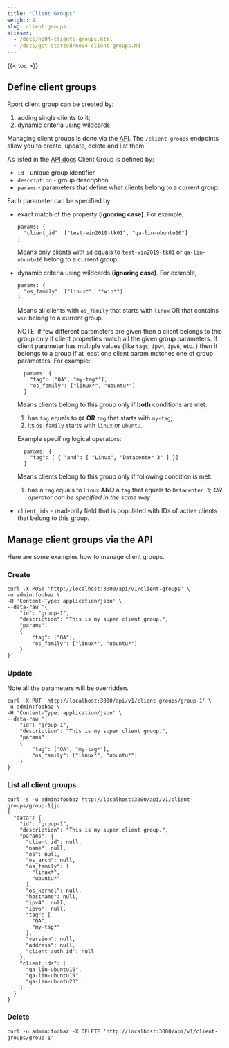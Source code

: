 ```yaml
---
title: "Client Groups"
weight: 4
slug: client-groups
aliases:
  - /docs/no04-clients-groups.html
  - /docs/get-started/no04-client-groups.md
---
```

{{< toc >}}

## Define client groups

Rport client group can be created by:

1. adding single clients to it;
2. dynamic criteria using wildcards.

Managing client groups is done via the [API](https://apidoc.rport.io/master/#tag/Client-Groups).
The `/client-groups` endpoints allow you to create, update, delete and list them.

As listed in the [API docs](https://apidoc.rport.io/master/#tag/Client-Groups) Client Group is defined by:

* `id` - unique group identifier
* `description` - group description
* `params` - parameters that define what clients belong to a current group.

Each parameter can be specified by:

* exact match of the property **(ignoring case)**. For example,

  ```text
  params: {
    "client_id": ["test-win2019-tk01", "qa-lin-ubuntu16"]
  }
  ```

  Means only clients with `id` equals to `test-win2019-tk01` or `qa-lin-ubuntu16` belong to a current group.

* dynamic criteria using wildcards **(ignoring case)**. For example,

  ```text
  params: {
    "os_family": ["linux*", "*win*"]
  }
  ```

  Means all clients with `os_family` that starts with `linux` OR that contains `win` belong to a current group.

  NOTE: if few different parameters are given then a client belongs to this group only if client properties match all
  the given group parameters. If client parameter has multiple values (like `tags`, `ipv4`, `ipv6`, etc. ) then it belongs
  to a group if at least one client param matches one of group parameters.
  For example:

  ```text
    params: {
      "tag": ["QA", "my-tag*"],
      "os_family": ["linux*", "ubuntu*"]
    }
  ```

  Means clients belong to this group only if **both** conditions are met:
  1. has `tag` equals to `QA` **OR** `tag` that starts with `my-tag`;
  2. its `os_family` starts with `linux` or `ubuntu`.

  Example specifing logical operators:

  ```text
    params: {
      "tag": [ { "and": [ "Linux", "Datacenter 3" ] }]
    }
  ```

  Means clients belong to this group only if following condition is met:
  1. has a `tag` equals to `Linux` **AND** a `tag` that equals to `Datacenter 3`;
  <i>**OR** operator can be specified in the same way</i>

* `client_ids` - read-only field that is populated with IDs of active clients that belong to this group.

## Manage client groups via the API

Here are some examples how to manage client groups.

### Create

```shell
curl -X POST 'http://localhost:3000/api/v1/client-groups' \
-u admin:foobaz \
-H 'Content-Type: application/json' \
--data-raw '{
    "id": "group-1",
    "description": "This is my super client group.",
    "params":
    {
        "tag": ["QA"],
        "os_family": ["linux*", "ubuntu*"]
    }
}'
```

### Update

Note all the parameters will be overridden.

```shell
curl -X PUT 'http://localhost:3000/api/v1/client-groups/group-1' \
-u admin:foobaz \
-H 'Content-Type: application/json' \
--data-raw '{
    "id": "group-1",
    "description": "This is my super client group.",
    "params":
    {
        "tag": ["QA", "my-tag*"],
        "os_family": ["linux*", "ubuntu*"]
    }
}'
```

### List all client groups

```shell
curl -s -u admin:foobaz http://localhost:3000/api/v1/client-groups/group-1|jq
{
  "data": {
    "id": "group-1",
    "description": "This is my super client group.",
    "params": {
      "client_id": null,
      "name": null,
      "os": null,
      "os_arch": null,
      "os_family": [
        "linux*",
        "ubuntu*"
      ],
      "os_kernel": null,
      "hostname": null,
      "ipv4": null,
      "ipv6": null,
      "tag": [
        "QA",
        "my-tag*"
      ],
      "version": null,
      "address": null,
      "client_auth_id": null
    },
    "client_ids": [
      "qa-lin-ubuntu16",
      "qa-lin-ubuntu19",
      "qa-lin-ubuntu23"
    ]
  }
}
```

### Delete

```shell
curl -u admin:foobaz -X DELETE 'http://localhost:3000/api/v1/client-groups/group-1'
```
